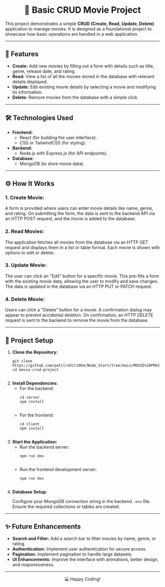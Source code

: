 <h1 align="center">🎥 Basic CRUD Movie Project</h1>

<p>This project demonstrates a simple <b>CRUD (Create, Read, Update, Delete)</b> application to manage movies. It is designed as a foundational project to showcase how basic operations are handled in a web application.</p>

---

<h2>🚀 Features</h2>
<ul>
  <li><b>Create:</b> Add new movies by filling out a form with details such as title, genre, release date, and rating.</li>
  <li><b>Read:</b> View a list of all the movies stored in the database with relevant details displayed.</li>
  <li><b>Update:</b> Edit existing movie details by selecting a movie and modifying its information.</li>
  <li><b>Delete:</b> Remove movies from the database with a simple click.</li>
</ul>

---

<h2>🛠️ Technologies Used</h2>
<ul>
  <li><b>Frontend:</b>
    <ul>
      <li>React (for building the user interface).</li>
      <li>CSS or TailwindCSS (for styling).</li>
    </ul>
  </li>
  <li><b>Backend:</b>
    <ul>
      <li>Node.js with Express.js (for API endpoints).</li>
    </ul>
  </li>
  <li><b>Database:</b>
    <ul>
      <li>MongoDB (to store movie data).</li>
    </ul>
  </li>
</ul>

---

<h2>⚙️ How It Works</h2>
<h3>1. Create Movie:</h3>
<p>A form is provided where users can enter movie details like name, genre, and rating. On submitting the form, the data is sent to the backend API via an HTTP POST request, and the movie is added to the database.</p>

<h3>2. Read Movies:</h3>
<p>The application fetches all movies from the database via an HTTP GET request and displays them in a list or table format. Each movie is shown with options to edit or delete.</p>

<h3>3. Update Movie:</h3>
<p>The user can click an "Edit" button for a specific movie. This pre-fills a form with the existing movie data, allowing the user to modify and save changes. The data is updated in the database via an HTTP PUT or PATCH request.</p>

<h3>4. Delete Movie:</h3>
<p>Users can click a "Delete" button for a movie. A confirmation dialog may appear to prevent accidental deletion. On confirmation, an HTTP DELETE request is sent to the backend to remove the movie from the database.</p>

---

<h2>📖 Project Setup</h2>
<ol>
  <li><b>Clone the Repository:</b>
    <pre><code>git clone https://github.com/patilrohit1964/Node_Start/tree/main/MOVIE%20PROJECTS
cd movie-crud-project
    </code></pre>
  </li>
  <li><b>Install Dependencies:</b>
    <ul>
      <li>For the backend:
        <pre><code>cd server
npm install
        </code></pre>
      </li>
      <li>For the frontend:
        <pre><code>cd client
npm install
        </code></pre>
      </li>
    </ul>
  </li>
  <li><b>Start the Application:</b>
    <ul>
      <li>Run the backend server:
        <pre><code>npm run dev
        </code></pre>
      </li>
      <li>Run the frontend development server:
        <pre><code>npm run dev
        </code></pre>
      </li>
    </ul>
  </li>
  <li><b>Database Setup:</b>
    <p>Configure your MongoDB connection string in the backend <code>.env</code> file. Ensure the required collections or tables are created.</p>
  </li>
</ol>

---

<h2>✨ Future Enhancements</h2>
<ul>
  <li><b>Search and Filter:</b> Add a search bar to filter movies by name, genre, or rating.</li>
  <li><b>Authentication:</b> Implement user authentication for secure access.</li>
  <li><b>Pagination:</b> Implement pagination to handle large datasets.</li>
  <li><b>UI Enhancements:</b> Improve the interface with animations, better design, and responsiveness.</li>
  <!-- <li><b>Deploy the App:</b> Host it on platforms like Heroku, Vercel, or AWS for live access.</li> -->
</ul>

---

<p align="center">💻 Happy Coding!</p>
